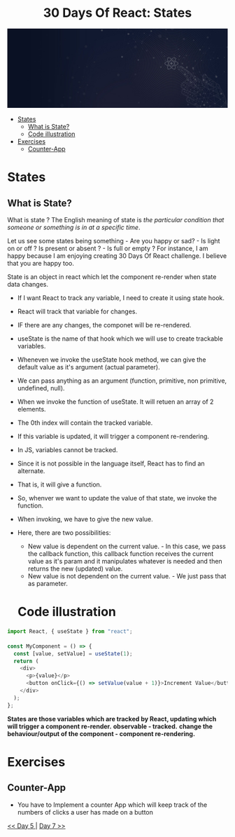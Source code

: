 <div align="center">
  <h1> 30 Days Of React: States </h1>
  <!-- <a class="header-badge" target="_blank" href="https://www.linkedin.com/in/asabeneh/"> -->
  <!-- <img src="https://img.shields.io/badge/style--5eba00.svg?label=LinkedIn&logo=linkedin&style=social"> -->
  <!-- </a> -->
  <!-- <a class="header-badge" target="_blank" href="https://twitter.com/Asabeneh"> -->
  <!-- <img alt="Twitter Follow" src="https://img.shields.io/twitter/follow/asabeneh?style=social"> -->
  <!-- </a> -->

<!-- <sub>Author: -->
<!-- <a href="https://www.linkedin.com/in/asabeneh/" target="_blank">Asabeneh Yetayeh</a><br> -->

</sub>

</div>

<!-- [<< Day 4](../04_Day_Component/04_components.md) | [Day 6 >>](../06_Day_Map_List_Keys/06_map_list_keys.md) -->

![30 Days of React banner](../images/react_intro.png)

- [States](#states)
  <!-- - [Props in Functional Component](#props-in-functional-component) -->
  - [What is State?](#what-is-state)
  - [Code illustration](#Code-illustration)
- [Exercises](#exercises)
  - [Counter-App](#Counter-App)

# States

## What is State?

What is state ? The English meaning of state is _the particular condition that someone or something is in at a specific time_.

Let us see some states being something - Are you happy or sad? - Is light on or off ? Is present or absent ? - Is full or empty ? For instance, I am happy because I am enjoying creating 30 Days Of React challenge. I believe that you are happy too.

State is an object in react which let the component re-render when state data changes.

- If I want React to track any variable, I need to create it using state hook.
- React will track that variable for changes.
- IF there are any changes, the componet will be re-rendered.
- useState is the name of that hook which we will use to create trackable variables.
- Wheneven we invoke the useState hook method, we can give the default value as it's argument (actual parameter).
- We can pass anything as an argument (function, primitive, non primitive, undefined, null).
- When we invoke the function of useState. It will retuen an array of 2 elements.
- The 0th index will contain the tracked variable.
- If this variable is updated, it will trigger a component re-rendering.
- In JS, variables cannot be tracked.
- Since it is not possible in the language itself, React has to find an alternate.
- That is, it will give a function.
- So, whenver we want to update the value of that state, we invoke the function.
- When invoking, we have to give the new value.
- Here, there are two possibilities:

  - New value is dependent on the current value. - In this case, we pass the callback function, this callback function receives the current value as it's param and it manipulates whatever is needed and then returns the new (updated) value.
  - New value is not dependent on the current value. - We just pass that as parameter.

  # Code illustration

```js
import React, { useState } from "react";

const MyComponent = () => {
  const [value, setValue] = useState(1);
  return (
    <div>
      <p>{value}</p>
      <button onClick={() => setValue(value + 1)}>Increment Value</button>
    </div>
  );
};
```

**States are those variables which are tracked by React, updating which will trigger a component re-render.**
**observable - tracked.**
**change the behaviour/output of the component - component re-rendering.**

# Exercises

## Counter-App

- You have to Implement a counter App which will keep track of the numbers of clicks a user has made on a button

[<< Day 5 ](../Day_5_MappingArrays/Day_5_MappingArrays.md) | [ Day 7 >> ]()

